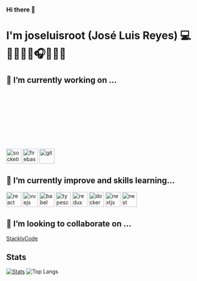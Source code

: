 ### Hi there 👋

# I'm joseluisroot (José Luis Reyes) 💻👨‍👩‍👦‍👦🎧🤖👨‍💻

<!-- Skill -->
<!-- in your header -->
<link rel="stylesheet" href="https://cdn.jsdelivr.net/gh/devicons/devicon@v2.11.0/devicon.min.css">



## 🔭 I’m currently working on ...
<p align="left">
   <!-- in your body -->
   <i class="devicon-visualstudio-plain"></i>
   <i class="devicon-dotnetcore-plain"></i>
   <i class="devicon-atom-original"></i>   
   <br>
   <i class="devicon-html5-plain"></i>
   <i class="devicon-html5-plain"></i>
   <i class="devicon-javascript-plain"></i>
   <br>
   <i class="devicon-csharp-plain"></i>
   <i class="devicon-php-plain"></i>  
   <i class="devicon-nodejs-plain"></i>
   <br>
   <i class="devicon-mysql-plain"></i>
   <i class="devicon-postgresql-plain"></i>
   <i class="devicon-mongodb-plain"></i>
   
   <br>
   <i class="devicon-bootstrap-plain"></i>
   <i class="devicon-foundation-plain"></i>
   <br>
   <i class="devicon-stylus-original"></i>
   <i class="devicon-sass-original"></i>
   <i class="devicon-less-plain-wordmark"></i>   
   <br>
   <i class="devicon-laravel-plain"></i>
   <i class="devicon-codeigniter-plain"></i>
   <i class="devicon-symfony-original"></i>
   <i class="devicon-wordpress-plain"></i>
   <i class="devicon-moodle-plain"></i> 
   <br>
   <i class="devicon-trello-plain"></i>
   <i class="devicon-sourcetree-original"></i>
   <i class="devicon-slack-plain"></i>
   <i class="devicon-github-original"></i>
   <i class="devicon-bitbucket-original"></i>
   <i class="devicon-gitlab-plain"></i>   
   <br>   
   <i class="devicon-heroku-original"></i>
   <i class="devicon-ubuntu-plain"></i>
   <i class="devicon-apache-plain"></i>
   <i class="devicon-nginx-original"></i>
   <br>
   <img src="https://www.vectorlogo.zone/logos/socketio/socketio-icon.svg" alt="socketio" width="40" height="40"/>
   <i class="devicon-express-original"></i>
   <img src="https://www.vectorlogo.zone/logos/firebase/firebase-icon.svg" alt="firebase" width="40" height="40"/>
   <img src="https://www.vectorlogo.zone/logos/git-scm/git-scm-icon.svg" alt="git" width="40" height="40"/>
   <i class="devicon-ionic-original"></i>
   <i class="devicon-angularjs-plain"></i>
 </p>

##  🚀 I’m currently improve and skills learning...
<p align="left">
   <img src="https://devicons.github.io/devicon/devicon.git/icons/react/react-original-wordmark.svg" alt="react" width="40" height="40"/>
   <img src="https://devicon.dev/devicon.git/icons/vuejs/vuejs-original.svg" alt="vuejs" width="40" height="40"/>
   <img src="https://devicon.dev/devicon.git/icons/babel/babel-original.svg" alt="babel" width="40" height="40"/>   
   <img src="https://devicons.github.io/devicon/devicon.git/icons/typescript/typescript-original.svg" alt="typescript" width="40" height="40"/>
   <img src="https://devicon.dev/devicon.git/icons/redux/redux-original.svg" alt="redux" width="40" height="40"/>
   <img src="https://devicon.dev/devicon.git/icons/docker/docker-original.svg" alt="docker" width="40" height="40" />   
   <img src="https://cdn.worldvectorlogo.com/logos/nextjs-3.svg" alt="nextjs" width="40" height="40"/>
   <img src="https://d33wubrfki0l68.cloudfront.net/e937e774cbbe23635999615ad5d7732decad182a/26072/logo-small.ede75a6b.svg" alt="nest" width="40" height="40"/>
</p>

## 👯 I’m looking to collaborate on ...
<p align="left">
  <a href="https://github.com/orgs/StacklyCode">StacklyCode</a>
</p>

<!-- Stats -->

## Stats

[![Stats](https://github-readme-stats.vercel.app/api?username=joseluisroot)](https://github.com/anuraghazra/github-readme-stats)
![Top Langs](https://github-readme-stats.vercel.app/api/top-langs/?username=joseluisroot&layout=compact)

<!--
**joseluisroot/joseluisroot** is a ✨ _special_ ✨ repository because its `README.md` (this file) appears on your GitHub profile.

https://github-readme-stats.vercel.app/api?username=joseluisroot&bg_color=30,e96443,904e95&title_color=fff&text_color=fff

Here are some ideas to get you started:

- 🔭 I’m currently working on ...
-  ...
- 👯 I’m looking to collaborate on ...
- 🤔 I’m looking for help with ...
- 💬 Ask me about ...
- 📫 How to reach me: ...
- 😄 Pronouns: ...
- ⚡ Fun fact: ...
-->
